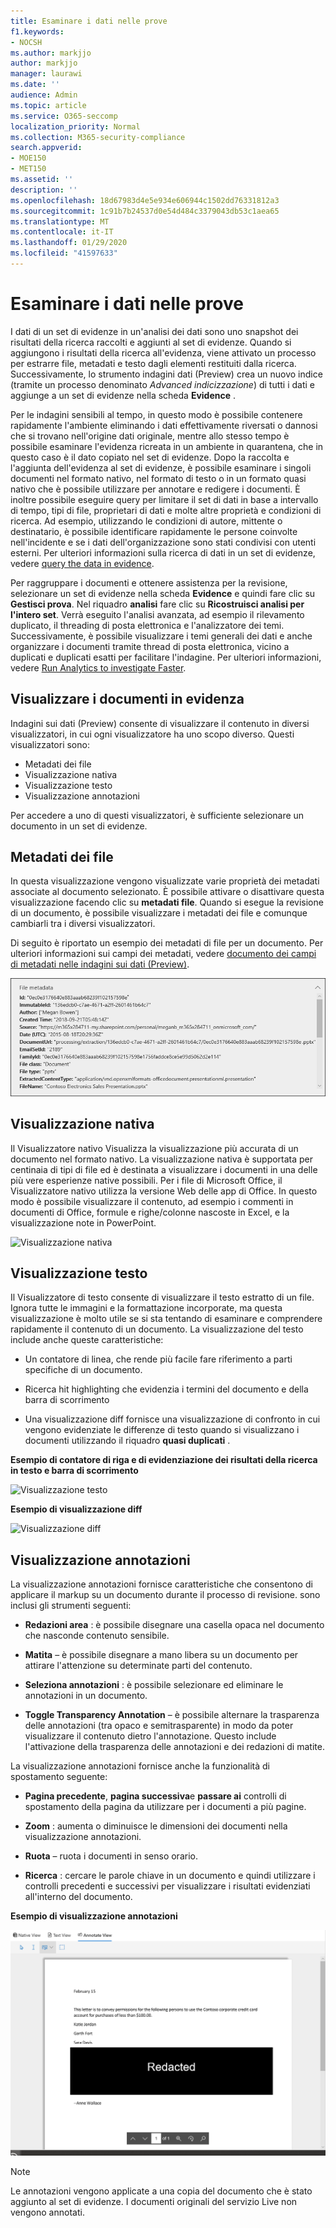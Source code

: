 ```yaml
---
title: Esaminare i dati nelle prove
f1.keywords:
- NOCSH
ms.author: markjjo
author: markjjo
manager: laurawi
ms.date: ''
audience: Admin
ms.topic: article
ms.service: O365-seccomp
localization_priority: Normal
ms.collection: M365-security-compliance
search.appverid:
- MOE150
- MET150
ms.assetid: ''
description: ''
ms.openlocfilehash: 18d67983d4e5e934e606944c1502dd76331812a3
ms.sourcegitcommit: 1c91b7b24537d0e54d484c3379043db53c1aea65
ms.translationtype: MT
ms.contentlocale: it-IT
ms.lasthandoff: 01/29/2020
ms.locfileid: "41597633"
---
```

# <a name="review-the-data-in-evidence"></a>Esaminare i dati nelle prove

I dati di un set di evidenze in un'analisi dei dati sono uno snapshot dei risultati della ricerca raccolti e aggiunti al set di evidenze. Quando si aggiungono i risultati della ricerca all'evidenza, viene attivato un processo per estrarre file, metadati e testo dagli elementi restituiti dalla ricerca. Successivamente, lo strumento indagini dati (Preview) crea un nuovo indice (tramite un processo denominato *Advanced indicizzazione*) di tutti i dati e aggiunge a un set di evidenze nella scheda **Evidence** . 

Per le indagini sensibili al tempo, in questo modo è possibile contenere rapidamente l'ambiente eliminando i dati effettivamente riversati o dannosi che si trovano nell'origine dati originale, mentre allo stesso tempo è possibile esaminare l'evidenza ricreata in un ambiente in quarantena, che in questo caso è il dato copiato nel set di evidenze. Dopo la raccolta e l'aggiunta dell'evidenza al set di evidenze, è possibile esaminare i singoli documenti nel formato nativo, nel formato di testo o in un formato quasi nativo che è possibile utilizzare per annotare e redigere i documenti. È inoltre possibile eseguire query per limitare il set di dati in base a intervallo di tempo, tipi di file, proprietari di dati e molte altre proprietà e condizioni di ricerca. Ad esempio, utilizzando le condizioni di autore, mittente o destinatario, è possibile identificare rapidamente le persone coinvolte nell'incidente e se i dati dell'organizzazione sono stati condivisi con utenti esterni. Per ulteriori informazioni sulla ricerca di dati in un set di evidenze, vedere [query the data in evidence](evidence-query.md).

Per raggruppare i documenti e ottenere assistenza per la revisione, selezionare un set di evidenze nella scheda **Evidence** e quindi fare clic su **Gestisci prova**. Nel riquadro **analisi** fare clic su **Ricostruisci analisi per l'intero set**. Verrà eseguito l'analisi avanzata, ad esempio il rilevamento duplicato, il threading di posta elettronica e l'analizzatore dei temi. Successivamente, è possibile visualizzare i temi generali dei dati e anche organizzare i documenti tramite thread di posta elettronica, vicino a duplicati e duplicati esatti per facilitare l'indagine. Per ulteriori informazioni, vedere [Run Analytics to investigate Faster](run-analytics-to-investigate-faster.md).

## <a name="view-documents-in-evidence"></a>Visualizzare i documenti in evidenza

Indagini sui dati (Preview) consente di visualizzare il contenuto in diversi visualizzatori, in cui ogni visualizzatore ha uno scopo diverso. Questi visualizzatori sono:

- Metadati dei file
- Visualizzazione nativa
- Visualizzazione testo
- Visualizzazione annotazioni

Per accedere a uno di questi visualizzatori, è sufficiente selezionare un documento in un set di evidenze.

## <a name="file-metadata"></a>Metadati dei file

In questa visualizzazione vengono visualizzate varie proprietà dei metadati associate al documento selezionato. È possibile attivare o disattivare questa visualizzazione facendo clic su **metadati file**. Quando si esegue la revisione di un documento, è possibile visualizzare i metadati dei file e comunque cambiarli tra i diversi visualizzatori.

Di seguito è riportato un esempio dei metadati di file per un documento. Per ulteriori informazioni sui campi dei metadati, vedere [documento dei campi di metadati nelle indagini sui dati (Preview)](document-metadata-fields.md).

![Pannello metadati file](media/Reviewimage2.png)

## <a name="native-view"></a>Visualizzazione nativa

Il Visualizzatore nativo Visualizza la visualizzazione più accurata di un documento nel formato nativo. La visualizzazione nativa è supportata per centinaia di tipi di file ed è destinata a visualizzare i documenti in una delle più vere esperienze native possibili. Per i file di Microsoft Office, il Visualizzatore nativo utilizza la versione Web delle app di Office. In questo modo è possibile visualizzare il contenuto, ad esempio i commenti in documenti di Office, formule e righe/colonne nascoste in Excel, e la visualizzazione note in PowerPoint.

![Visualizzazione nativa
](media/Reviewimage3.png)

## <a name="text-view"></a>Visualizzazione testo

Il Visualizzatore di testo consente di visualizzare il testo estratto di un file. Ignora tutte le immagini e la formattazione incorporate, ma questa visualizzazione è molto utile se si sta tentando di esaminare e comprendere rapidamente il contenuto di un documento. La visualizzazione del testo include anche queste caratteristiche:

  - Un contatore di linea, che rende più facile fare riferimento a parti specifiche di un documento.

  - Ricerca hit highlighting che evidenzia i termini del documento e della barra di scorrimento

  - Una visualizzazione diff fornisce una visualizzazione di confronto in cui vengono evidenziate le differenze di testo quando si visualizzano i documenti utilizzando il riquadro **quasi duplicati** .

**Esempio di contatore di riga e di evidenziazione dei risultati della ricerca in testo e barra di scorrimento**

![Visualizzazione testo
](media/Reviewimage4.png)

**Esempio di visualizzazione diff**

![Visualizzazione diff
](media/Reviewimage5.png)

## <a name="annotate-view"></a>Visualizzazione annotazioni

La visualizzazione annotazioni fornisce caratteristiche che consentono di applicare il markup su un documento durante il processo di revisione. sono inclusi gli strumenti seguenti:

  - **Redazioni area** : è possibile disegnare una casella opaca nel documento che nasconde contenuto sensibile.

  - **Matita** – è possibile disegnare a mano libera su un documento per attirare l'attenzione su determinate parti del contenuto.

  - **Seleziona annotazioni** : è possibile selezionare ed eliminare le annotazioni in un documento.

  - **Toggle Transparency Annotation** – è possibile alternare la trasparenza delle annotazioni (tra opaco e semitrasparente) in modo da poter visualizzare il contenuto dietro l'annotazione. Questo include l'attivazione della trasparenza delle annotazioni e dei redazioni di matite.

La visualizzazione annotazioni fornisce anche la funzionalità di spostamento seguente:

  - **Pagina precedente**, **pagina successiva**e **passare ai** controlli di spostamento della pagina da utilizzare per i documenti a più pagine.

  - **Zoom** : aumenta o diminuisce le dimensioni dei documenti nella visualizzazione annotazioni.

  - **Ruota** – ruota i documenti in senso orario.

  - **Ricerca** : cercare le parole chiave in un documento e quindi utilizzare i controlli precedenti e successivi per visualizzare i risultati evidenziati all'interno del documento.

**Esempio di visualizzazione annotazioni**

![Visualizzazione annotazioni](media/Reviewimage1.png)

> [!NOTE]
> Le annotazioni vengono applicate a una copia del documento che è stato aggiunto al set di evidenze. I documenti originali del servizio Live non vengono annotati.
